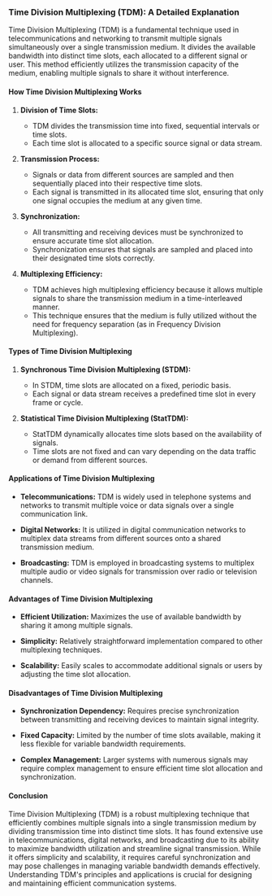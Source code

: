 ### Time Division Multiplexing (TDM): A Detailed Explanation

Time Division Multiplexing (TDM) is a fundamental technique used in telecommunications and networking to transmit multiple signals simultaneously over a single transmission medium. It divides the available bandwidth into distinct time slots, each allocated to a different signal or user. This method efficiently utilizes the transmission capacity of the medium, enabling multiple signals to share it without interference.

#### How Time Division Multiplexing Works

1. **Division of Time Slots:**
   - TDM divides the transmission time into fixed, sequential intervals or time slots.
   - Each time slot is allocated to a specific source signal or data stream.

2. **Transmission Process:**
   - Signals or data from different sources are sampled and then sequentially placed into their respective time slots.
   - Each signal is transmitted in its allocated time slot, ensuring that only one signal occupies the medium at any given time.

3. **Synchronization:**
   - All transmitting and receiving devices must be synchronized to ensure accurate time slot allocation.
   - Synchronization ensures that signals are sampled and placed into their designated time slots correctly.

4. **Multiplexing Efficiency:**
   - TDM achieves high multiplexing efficiency because it allows multiple signals to share the transmission medium in a time-interleaved manner.
   - This technique ensures that the medium is fully utilized without the need for frequency separation (as in Frequency Division Multiplexing).

#### Types of Time Division Multiplexing

1. **Synchronous Time Division Multiplexing (STDM):**
   - In STDM, time slots are allocated on a fixed, periodic basis.
   - Each signal or data stream receives a predefined time slot in every frame or cycle.

2. **Statistical Time Division Multiplexing (StatTDM):**
   - StatTDM dynamically allocates time slots based on the availability of signals.
   - Time slots are not fixed and can vary depending on the data traffic or demand from different sources.

#### Applications of Time Division Multiplexing

- **Telecommunications:** TDM is widely used in telephone systems and networks to transmit multiple voice or data signals over a single communication link.
  
- **Digital Networks:** It is utilized in digital communication networks to multiplex data streams from different sources onto a shared transmission medium.
  
- **Broadcasting:** TDM is employed in broadcasting systems to multiplex multiple audio or video signals for transmission over radio or television channels.

#### Advantages of Time Division Multiplexing

- **Efficient Utilization:** Maximizes the use of available bandwidth by sharing it among multiple signals.
  
- **Simplicity:** Relatively straightforward implementation compared to other multiplexing techniques.
  
- **Scalability:** Easily scales to accommodate additional signals or users by adjusting the time slot allocation.

#### Disadvantages of Time Division Multiplexing

- **Synchronization Dependency:** Requires precise synchronization between transmitting and receiving devices to maintain signal integrity.
  
- **Fixed Capacity:** Limited by the number of time slots available, making it less flexible for variable bandwidth requirements.
  
- **Complex Management:** Larger systems with numerous signals may require complex management to ensure efficient time slot allocation and synchronization.

#### Conclusion

Time Division Multiplexing (TDM) is a robust multiplexing technique that efficiently combines multiple signals into a single transmission medium by dividing transmission time into distinct time slots. It has found extensive use in telecommunications, digital networks, and broadcasting due to its ability to maximize bandwidth utilization and streamline signal transmission. While it offers simplicity and scalability, it requires careful synchronization and may pose challenges in managing variable bandwidth demands effectively. Understanding TDM's principles and applications is crucial for designing and maintaining efficient communication systems.